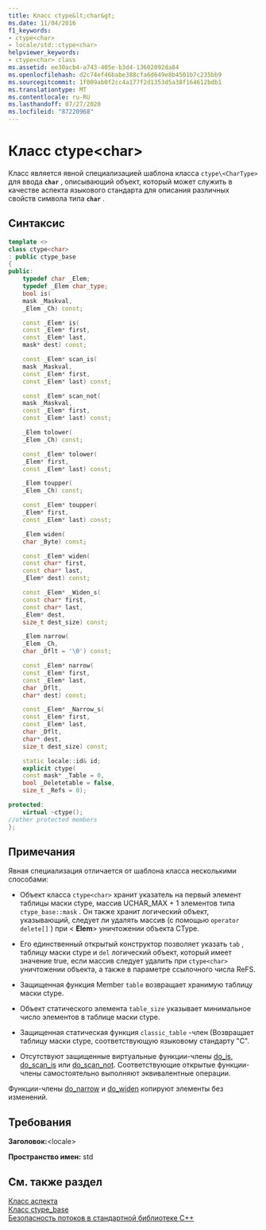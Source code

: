```yaml
---
title: Класс ctype&lt;char&gt;
ms.date: 11/04/2016
f1_keywords:
- ctype<char>
- locale/std::ctype<char>
helpviewer_keywords:
- ctype<char> class
ms.assetid: ee30acb4-a743-405e-b3d4-13602092da84
ms.openlocfilehash: d2c74ef46babe388cfa6d649e8b4501b7c235bb9
ms.sourcegitcommit: 1f009ab0f2cc4a177f2d1353d5a38f164612bdb1
ms.translationtype: MT
ms.contentlocale: ru-RU
ms.lasthandoff: 07/27/2020
ms.locfileid: "87220968"
---
```

# <a name="ctypeltchargt-class"></a>Класс ctype&lt;char&gt;

Класс является явной специализацией шаблона класса `ctype\<CharType>` для ввода **`char`** , описывающий объект, который может служить в качестве аспекта языкового стандарта для описания различных свойств символа типа **`char`** .

## <a name="syntax"></a>Синтаксис

```cpp
template <>
class ctype<char>
: public ctype_base
{
public:
    typedef char _Elem;
    typedef _Elem char_type;
    bool is(
    mask _Maskval,
    _Elem _Ch) const;

    const _Elem* is(
    const _Elem* first,
    const _Elem* last,
    mask* dest) const;

    const _Elem* scan_is(
    mask _Maskval,
    const _Elem* first,
    const _Elem* last) const;

    const _Elem* scan_not(
    mask _Maskval,
    const _Elem* first,
    const _Elem* last) const;

    _Elem tolower(
    _Elem _Ch) const;

    const _Elem* tolower(
    _Elem* first,
    const _Elem* last) const;

    _Elem toupper(
    _Elem _Ch) const;

    const _Elem* toupper(
    _Elem* first,
    const _Elem* last) const;

    _Elem widen(
    char _Byte) const;

    const _Elem* widen(
    const char* first,
    const char* last,
    _Elem* dest) const;

    const _Elem* _Widen_s(
    const char* first,
    const char* last,
    _Elem* dest,
    size_t dest_size) const;

    _Elem narrow(
    _Elem _Ch,
    char _Dflt = '\0') const;

    const _Elem* narrow(
    const _Elem* first,
    const _Elem* last,
    char _Dflt,
    char* dest) const;

    const _Elem* _Narrow_s(
    const _Elem* first,
    const _Elem* last,
    char _Dflt,
    char* dest,
    size_t dest_size) const;

    static locale::id& id;
    explicit ctype(
    const mask* _Table = 0,
    bool _Deletetable = false,
    size_t _Refs = 0);

protected:
    virtual ~ctype();
//other protected members
};
```

## <a name="remarks"></a>Примечания

Явная специализация отличается от шаблона класса несколькими способами:

- Объект класса `ctype<char>` хранит указатель на первый элемент таблицы маски ctype, массив UCHAR_MAX + 1 элементов типа `ctype_base::mask` . Он также хранит логический объект, указывающий, следует ли удалять массив (с помощью `operator delete[]` ) при \< **Elem**> уничтожении объекта CType.

- Его единственный открытый конструктор позволяет указать `tab` , таблицу маски ctype и `del` логический объект, который имеет значение true, если массив следует удалить при `ctype<char>` уничтожении объекта, а также в параметре ссылочного числа ReFS.

- Защищенная функция Member `table` возвращает хранимую таблицу маски ctype.

- Объект статического элемента `table_size` указывает минимальное число элементов в таблице маски ctype.

- Защищенная статическая функция `classic_table` -член (Возвращает таблицу маски ctype, соответствующую языковому стандарту "C".

- Отсутствуют защищенные виртуальные функции-члены [do_is](../standard-library/ctype-class.md#do_is), [do_scan_is](../standard-library/ctype-class.md#do_scan_is) или [do_scan_not](../standard-library/ctype-class.md#do_scan_not). Соответствующие открытые функции-члены самостоятельно выполняют эквивалентные операции.

Функции-члены [do_narrow](../standard-library/ctype-class.md#do_narrow) и [do_widen](../standard-library/ctype-class.md#do_widen) копируют элементы без изменений.

## <a name="requirements"></a>Требования

**Заголовок:**\<locale>

**Пространство имен:** std

## <a name="see-also"></a>См. также раздел

[Класс аспекта](locale-class.md#facet_class)\
[Класс ctype_base](../standard-library/ctype-base-class.md)\
[Безопасность потоков в стандартной библиотеке C++](../standard-library/thread-safety-in-the-cpp-standard-library.md)
